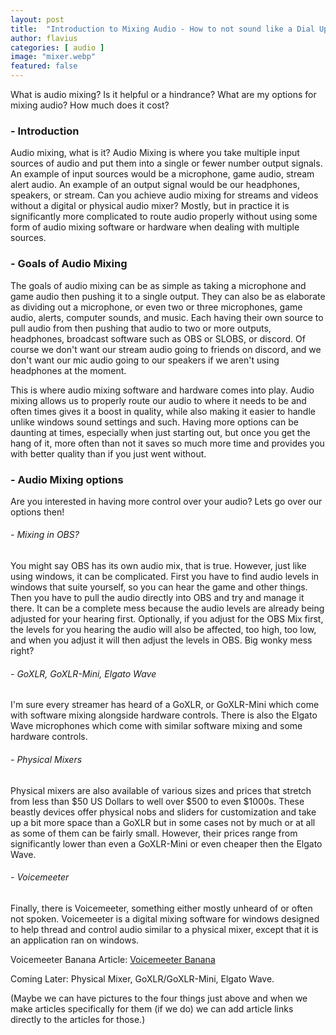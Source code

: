 ```yaml
---
layout: post
title:  "Introduction to Mixing Audio - How to not sound like a Dial Up Modem"
author: flavius
categories: [ audio ]
image: "mixer.webp"
featured: false
---
```

What is audio mixing? Is it helpful or a hindrance? What are my options for mixing audio?
How much does it cost?

### - Introduction

Audio mixing, what is it? Audio Mixing is where you take multiple input sources of audio and put them into a single or fewer number output signals. An example of input sources would be a microphone, game audio, stream alert audio. An example of an output signal would be our headphones, speakers, or stream. Can you achieve audio mixing for streams and videos without a digital or physical audio mixer? Mostly, but in practice it is significantly more complicated to route audio properly without using some form of audio mixing software or hardware when dealing with multiple sources.

### - Goals of Audio Mixing

The goals of audio mixing can be as simple as taking a microphone and game audio then pushing it to a single output. They can also be as elaborate as dividing out a microphone, or even two or three microphones, game audio, alerts, computer sounds, and music. Each having their own source to pull audio from then pushing that audio to two or more outputs, headphones, broadcast software such as OBS or SLOBS, or discord. Of course we don't want our stream audio going to friends on discord, and we don't want our mic audio going to our speakers if we aren't using headphones at the moment.

This is where audio mixing software and hardware comes into play. Audio mixing allows us to properly route our audio to where it needs to be and often times gives it a boost in quality, while also making it easier to handle unlike windows sound settings and such. Having more options can be daunting at times, especially when just starting out, but once you get the hang of it, more often than not it saves so much more time and provides you with better quality than if you just went without.

### - Audio Mixing options

Are you interested in having more control over your audio? Lets go over our options then!

###### - Mixing in OBS?
You might say OBS has its own audio mix, that is true. However, just like using windows, it can be complicated. First you have to find audio levels in windows that suite yourself, so you can hear the game and other things. Then you have to pull the audio directly into OBS and try and manage it there. It can be a complete mess because the audio levels are already being adjusted for your hearing first. Optionally, if you adjust for the OBS Mix first, the levels for you hearing the audio will also be affected, too high, too low, and when you adjust it will then adjust the levels in OBS. Big wonky mess right?

###### - GoXLR, GoXLR-Mini, Elgato Wave
 I'm sure every streamer has heard of a GoXLR, or GoXLR-Mini which come with software mixing alongside hardware controls. There is also the Elgato Wave microphones which come with similar software mixing and some hardware controls.

###### - Physical Mixers
Physical mixers are also available of various sizes and prices that stretch from less than $50 US Dollars to well over $500 to even $1000s. These beastly devices offer physical nobs and sliders for customization and take up a bit more space than a GoXLR but in some cases not by much or at all as some of them can be fairly small. However, their prices range from significantly lower than even a GoXLR-Mini or even cheaper then the Elgato Wave.

###### - Voicemeeter
Finally, there is Voicemeeter, something either mostly unheard of or often not spoken. Voicemeeter is a digital mixing software for windows designed to help thread and control audio similar to a physical mixer, except that it is an application ran on windows.

Voicemeeter Banana Article: [Voicemeeter Banana](https://www.library.streamsounds.tv/voicemeeter-banana)

Coming Later: Physical Mixer, GoXLR/GoXLR-Mini, Elgato Wave.

(Maybe we can have pictures to the four things just above and when we make articles specifically for them (if we do) we can add article links directly to the articles for those.)
